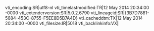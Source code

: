 vti_encoding:SR|utf8-nl
vti_timelastmodified:TR|12 May 2014 20:34:00 -0000
vti_extenderversion:SR|5.0.2.6790
vti_lineageid:SR|{3B7D7881-5684-453C-8755-F5EE8D5B7A4D}
vti_cacheddtm:TX|12 May 2014 20:34:00 -0000
vti_filesize:IR|5018
vti_backlinkinfo:VX|
